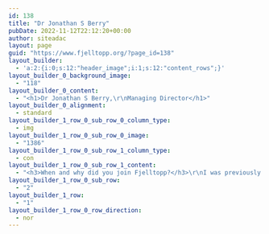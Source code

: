 ```yaml
---
id: 138
title: "Dr Jonathan S Berry"
pubDate: 2022-11-12T22:12:20+00:00
author: siteadac
layout: page
guid: "https://www.fjelltopp.org/?page_id=138"
layout_builder:
  - 'a:2:{i:0;s:12:"header_image";i:1;s:12:"content_rows";}'
layout_builder_0_background_image:
  - "118"
layout_builder_0_content:
  - "<h1>Dr Jonathan S Berry,\r\nManaging Director</h1>"
layout_builder_0_alignment:
  - standard
layout_builder_1_row_0_sub_row_0_column_type:
  - img
layout_builder_1_row_0_sub_row_0_image:
  - "1386"
layout_builder_1_row_0_sub_row_1_column_type:
  - con
layout_builder_1_row_0_sub_row_1_content:
  - "<h3>When and why did you join Fjelltopp?</h3>\r\nI was previously a technical consultant for WHO Jordan. I helped build a real-time, integrated case-based public health surveillance system during the Syrian refugee crisis in 2015. Inspired by the humanitarian impact of technical ability, this project that led to the foundation of Fjelltopp.\r\n<h3>What strengths do you bring to Fjelltopp?</h3>\r\nProject management and leadership. As Managing Director I’m responsible for the company’s development. I’ve managed several national and international public health software projects on behalf of the team, including Public Health Surveillance in Jordan and Madagascar, as well as the AIDS Data Repository for UNAIDS Geneva.\r\n<h3>What’s most important to you about working at Fjelltopp?</h3>\r\nOur world is full of increasing inequality in wealth, education, and access to healthcare. I believe everyone has a right to quality healthcare services and a healthy environment. I hope I can help re-address the balance in some small way, by supporting governments to strengthen the quality and accessibility of their healthcare services.\r\n<h3>What values are most important to you?</h3>\r\nRespect. Whilst we are all very different, we are all due the same basic respect and human rights.\r\n\r\n<strong>Relationships change the world.</strong> The difference between a success and failure in technology is often rooted in the quality of the relationships involved. We must build quality relationships if we want our projects to truly succeed.\r\n\r\n<strong>Empower the individual.</strong> My job is to encourage individuals to pursue their own ideas, to think creatively in their own spaces, to take risks and accept responsibility. To me, this is how we grow leaders rather than followers."
layout_builder_1_row_0_sub_row:
  - "2"
layout_builder_1_row:
  - "1"
layout_builder_1_row_0_row_direction:
  - nor
---
```


